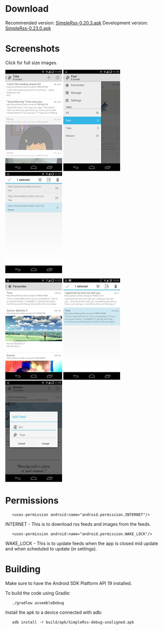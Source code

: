 Download
===

Recommended version: [SimpleRss-0.20.3.apk](https://raw.github.com/poloure/rss/master/apk/SimpleRss-0.20.3.apk)
Development version: [SimpleRss-0.23.0.apk](https://raw.github.com/poloure/rss/master/apk/SimpleRss-0.23.0.apk)

Screenshots
===

Click for full size images.

[![ScreenShot](screenshots/thumbnails/one_preview.png)](https://raw.github.com/poloure/rss/master/screenshots/one.png)
[![ScreenShot](screenshots/thumbnails/two_preview.png)](https://raw.github.com/poloure/rss/master/screenshots/two.png)
[![ScreenShot](screenshots/thumbnails/three_preview.png)](https://raw.github.com/poloure/rss/master/screenshots/three.png)

[![ScreenShot](screenshots/thumbnails/four_preview.png)](https://raw.github.com/poloure/rss/master/screenshots/four.png)
[![ScreenShot](screenshots/thumbnails/five_preview.png)](https://raw.github.com/poloure/rss/master/screenshots/five.png)
[![ScreenShot](screenshots/thumbnails/six_preview.png)](https://raw.github.com/poloure/rss/master/screenshots/six.png)


Permissions
===
```
   <uses-permission android:name="android.permission.INTERNET"/>
```

INTERNET - This is to download rss feeds and images from the feeds.

```
   <uses-permission android:name="android.permission.WAKE_LOCK"/>
```

WAKE_LOCK - This is to update feeds when the app is closed mid update and when scheduled to update (in settings).

Building
===

Make sure to have the Android SDK Platform API 19 installed.

To build the code using Gradle:

```
   ./gradlew assembleDebug
```

Install the apk to a device connected with adb:

```
   adb install -r build/apk/SimpleRss-debug-unaligned.apk
```